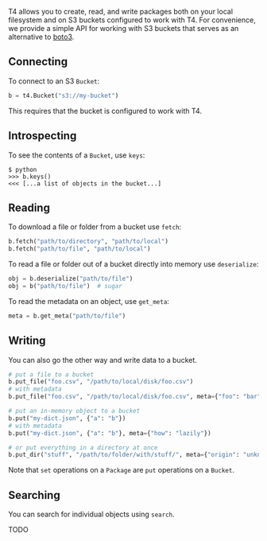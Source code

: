 T4 allows you to create, read, and write packages both on your local filesystem and on S3 buckets configured to work with T4. For convenience, we provide a simple API for working with S3 buckets that serves as an alternative to [boto3](https://boto3.amazonaws.com/v1/documentation/api/latest/index.html).


## Connecting
To connect to an S3 `Bucket`:

```python
b = t4.Bucket("s3://my-bucket")
```

This requires that the bucket is configured to work with T4.


## Introspecting
To see the contents of a `Bucket`, use `keys`:

```
$ python
>>> b.keys()
<<< [...a list of objects in the bucket...]
```


## Reading
To download a file or folder from a bucket use `fetch`:

```python
b.fetch("path/to/directory", "path/to/local")
b.fetch("path/to/file", "path/to/local")
```

To read a file or folder out of a bucket directly into memory use `deserialize`:

```python
obj = b.deserialize("path/to/file")
obj = b("path/to/file")  # sugar
```

To read the metadata on an object, use `get_meta`:

```python
meta = b.get_meta("path/to/file")
```


## Writing
You can also go the other way and write data to a bucket.

```python
# put a file to a bucket
b.put_file("foo.csv", "/path/to/local/disk/foo.csv")
# with metadata
b.put_file("foo.csv", "/path/to/local/disk/foo.csv", meta={"foo": "bar"})

# put an in-memory object to a bucket
b.put("my-dict.json", {"a": "b"})
# with metadata
b.put("my-dict.json", {"a": "b"}, meta={"how": "lazily"})

# or put everything in a directory at once
b.put_dir("stuff", "/path/to/folder/with/stuff/", meta={"origin": "unknown"})
```

Note that `set` operations on a `Package` are `put` operations on a `Bucket`.


## Searching
You can search for individual objects using `search`.

TODO